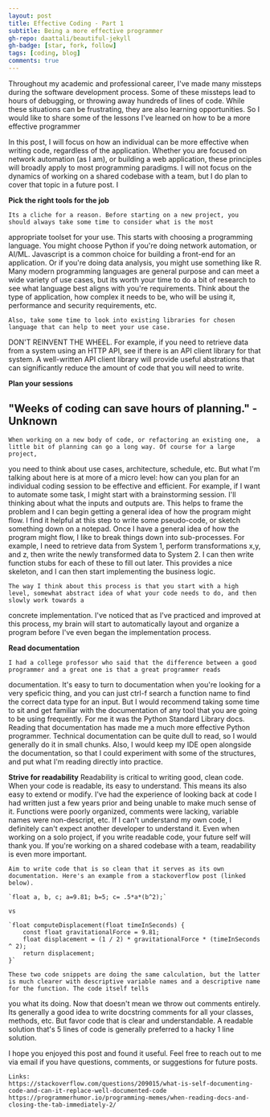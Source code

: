 ```yaml
---
layout: post
title: Effective Coding - Part 1
subtitle: Being a more effective programmer
gh-repo: daattali/beautiful-jekyll
gh-badge: [star, fork, follow]
tags: [coding, blog]
comments: true
---
```


Throughout my academic and professional career, I've made many missteps during the software development process. Some of these
missteps lead to hours of debugging, or throwing away hundreds of lines of code. While these situations can be frustrating, they are
also learning opportunities. So I would like to share some of the lessons I've learned on how to be a more effective programmer
	
In this post, I will focus on how an individual can be more effective when writing code, regardless of the application. Whether you are
focused on network automation (as I am), or building a web application, these principles will broadly apply to most programming paradigms.
I will not focus on the dynamics of working on a shared codebase with a team, but I do plan to cover that topic in a future post. I

**Pick the right tools for the job**

	Its a cliche for a reason. Before starting on a new project, you should always take some time to consider what is the most
appropriate toolset for your use. This starts with choosing a programming language. You might choose Python if you're doing network
automation, or AI/ML. Javascript is a common choice for building a front-end for an application. Or if you're doing data analysis, you
might use something like R. Many modern programming languages are general purpose and can meet a wide variety of use cases, but its
worth your time to do a bit of research to see what language best aligns with you're requirements. Think about the type of application,
how complex it needs to be, who will be using it, performance and security requirements, etc.
	
	Also, take some time to look into existing libraries for chosen language that can help to meet your use case.
DON'T REINVENT THE WHEEL. For example, if you need to retrieve data from a system using an HTTP API, see if there is 
an API client library for that system. A well-written API client library will provide useful abstrations that can significantly reduce
the amount of code that you will need to write.

**Plan your sessions**

## "Weeks of coding can save hours of planning." -Unknown

	When working on a new body of code, or refactoring an existing one,  a little bit of planning can go a long way. Of course for a large project, 
you need to think about use cases, architecture, schedule, etc. But what I'm talking about here is at more of a micro level: how can you plan for an 
individual coding session to be effective and efficient. For example, if I want to automate some task, I might start with a brainstorming session.
I'll thinking about what the inputs and outputs are. This helps to frame the problem and I can begin getting a general idea
of how the program might flow. I find it helpful at this step to write some pseudo-code, or sketch something down on a notepad.
Once I have a general idea of how the program might flow, I like to break things down into sub-processes. For example, I need to retrieve data
from System 1, perform transformations x,y, and z, then write the newly transformed data to System 2. I can then write function stubs for each
of these to fill out later. This provides a nice skeleton, and I can then start implementing the business logic. 

	The way I think about this process is that you start with a high level, somewhat abstract idea of what your code needs to do, and then slowly work towards a 
concrete implementation. I've noticed that as I've practiced and improved at this process, my brain will start to automatically layout and organize a program before 
I've even began the implementation process.


**Read documentation**

	I had a college professor who said that the difference between a good programmer and a great one is that a great programmer reads
documentation. It's easy to turn to documentation when you're looking for a very speficic thing, and you can just ctrl-f search a function name 
to find the correct data type for an input. But I would recommend taking some time to sit and get familiar with the documentation of any
tool that you are going to be using frequently. For me it was the Python Standard Library docs. Reading that documentation has made me a much
more effective Python programmer. Technical documentation can be quite dull to read, so I would generally do it in small chunks. Also, I would keep my
IDE open alongside the documentation, so that I could experiment with some of the structures, and put what I'm reading directly into practice.


**Strive for readability**
	Readability is critical to writing good, clean code. When your code is readable, its easy to understand. This means its also easy to extend or modify. I've had
the experience of looking back at code I had written just a few years prior and being unable to make much sense of it. Functions were poorly organized, comments were lacking,
variable names were non-descript, etc. If I can't understand my own code, I definitely can't expect another developer to understand it. Even when working on a solo project, if you write
readable code, your future self will thank you. If you're working on a shared codebase with a team, readability is even more important. 

	Aim to write code that is so clean that it serves as its own documentation. Here's an example from a stackoverflow post (linked below).
	
	`float a, b, c; a=9.81; b=5; c= .5*a*(b^2);`
	
	vs
	
	`float computeDisplacement(float timeInSeconds) {
		const float gravitationalForce = 9.81;
		float displacement = (1 / 2) * gravitationalForce * (timeInSeconds ^ 2);
		return displacement;
	}`
	
	These two code snippets are doing the same calculation, but the latter is much clearer with descriptive variable names and a descriptive name for the function. The code itself tells
you what its doing. Now that doesn't mean we throw out comments entirely. Its generally a good idea to write docstring comments for all your classes, methods, etc. But favor code that is clear
and understandable. A readable solution that's 5 lines of code is generally preferred to a hacky 1 line solution. 

	
I hope you enjoyed this post and found it useful. Feel free to reach out to me via email if you have questions, comments, or suggestions for future posts.
	
	

	Links:
	https://stackoverflow.com/questions/209015/what-is-self-documenting-code-and-can-it-replace-well-documented-code
	https://programmerhumor.io/programming-memes/when-reading-docs-and-closing-the-tab-immediately-2/
